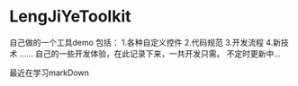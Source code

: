 # LengJiYeToolkit
自己做的一个工具demo
包括：
  1.各种自定义控件
  2.代码规范
  3.开发流程
  4.新技术
  ......
  自己的一些开发体验，在此记录下来，一共开发只需。
  不定时更新中...


最近在学习markDown